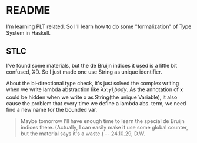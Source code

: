 # README

I'm learning PLT related. So I'll learn how to do some "formalization" of Type System in Haskell.

## STLC

I've found some materials, but the de Bruijn indices it used is a little bit confused, XD. So I just made one use String as unique identifier.

About the bi-directional type check, it's just solved the complex writing when we write lambda abstraction like $\lambda x:_T1_ . body$. As the annotation of x could be hidden when we write x as String(the unique Variable), it also cause the problem that every time we define a lambda abs. term, we need find a new name for the bounded var.

> Maybe tomorrow I'll have enough time to learn the special de Bruijn indices there. (Actually, I can easily make it use some global counter, but the material says it's a waste.) -- 24.10.29, D.W.
